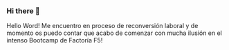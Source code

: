 ### Hi there 👋
Hello Word!
Me encuentro en proceso de reconversión laboral y de momento os puedo contar que acabo de comenzar con mucha ilusión en el intenso Bootcamp de Factoría F5!


